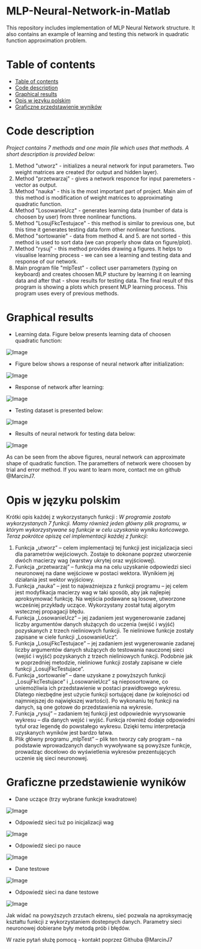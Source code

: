 # MLP-Neural-Network-in-Matlab
This repository includes implementation of MLP Neural Network structure. It also contains an example of learning and testing this network in quadratic function approximation problem.

Table of contents
=================

<!--ts-->
   * [Table of contents](#table-of-contents)
   * [Code description](#code-description)
   * [Graphical results](#graphical-results)
   * [Opis w języku polskim](#opis-w-języku-polskim)
   * [Graficzne przedstawienie wyników](#graficzne-przedstawienie-wyników)
<!--te-->

Code description
================

*Project contains 7 methods and one main file which uses that methods. A short description is provided below:*

1. Method "utworz" - initializes a neural network for input parameters. Two weight matrices are created (for output and hidden layer).
2. Method "przetwarzaj" - gives a network responce for input paremeters - vector as output.
3. Method "nauka" - this is the most important part of project. Main aim of this method is modification of weight matrices to approximating quadratic function.
4. Method "LosowanieUcz" - generates learning data (number of data is choosen by user) from three nonlinear functions.
5. Method "LosujFkcTestujace" - this method is similar to previous one, but this time it generates testing data form other nonlinear functions.
6. Method "sortowanie" - data from method 4. and 5. are not sorted - this method is used to sort data (we can properly show data on figure/plot).
7. Method "rysuj" - this method provides drawing a figures. It helps to visualise learning process - we can see a learning and testing data and response of our network.
8. Main program file "mlpTest" - collect user parrameters (typing on keyboard) and creates choosen MLP stucture by learning it on learning data and after that - show results for testing data. The final result of this program is showing a plots which present MLP learning process. This program uses every of previous methods.

Graphical results
=================

* Learning data. Figure below presents learning data of choosen quadratic function:

![Image](Images/learningData.png)


* Figure below shows a response of neural network after initialization:

![Image](Images/afterInit.png)


* Response of network after learning:

![Image](Images/learningDataAfterLearn.png)


* Testing dataset is presented below:

![Image](Images/testData.png)


* Results of neural network for testing data below:

![Image](Images/testResult.png)


As can be seen from the above figures, neural network can approximate shape of quadratic function. The parametters of network were choosen by trial and error method.
If you want to learn more, contact me on github @MarcinJ7.


Opis w języku polskim
=====================

Krótki opis każdej z wykorzystanych funkcji : 
*W programie zostało wykorzystanych 7  funkcji. Mamy również jeden główny plik programu, w którym wykorzystywane są funkcje w celu uzyskania wyniku końcowego. Teraz pokrótce opiszę cel implementacji każdej z funkcji:*

1. Funkcja „utworz” – celem implementacji tej funkcji jest inicjalizacja sieci dla parametrów wejściowych. Zostaje to dokonane poprzez utworzenie dwóch macierzy wag (warstwy ukrytej oraz wyjściowej).  
2. Funkcja „przetwarzaj” – funkcja ma na celu uzyskanie odpowiedzi sieci neuronowej na dane wejściowe w postaci wektora. Wynikiem jej działania jest wektor wyjściowy. 
3. Funkcja „nauka” – jest to najważniejsza z funkcji programu – jej celem jest modyfikacja macierzy wag w taki sposób, aby jak najlepiej aproksymować funkcję. Na wejścia podawane są losowe, utworzone wcześniej przykłady uczące. Wykorzystany został tutaj algorytm wstecznej  propagacji błędu.  
4. Funkcja „LosowanieUcz” – jej zadaniem jest wygenerowanie zadanej liczby argumentów danych służących do uczenia (wejść  i wyjść) pozyskanych z trzech nieliniowych funkcji. Te nieliniowe funkcje zostały zapisane w ciele funkcji „LosowanieUcz”.  
5. Funkcja „LosujFkcTestujace” – jej zadaniem jest wygenerowanie zadanej liczby argumentów danych służących do testowania nauczonej sieci (wejść i wyjść) pozyskanych z trzech nieliniowych funkcji. Podobnie jak w poprzedniej metodzie, nieliniowe funkcji zostały zapisane w ciele funkcji „LosujFkcTestujace”. 
6. Funkcja „sortowanie” – dane uzyskane z powyższych funkcji „LosujFkcTestujace” i „LosowanieUcz”  są nieposortowane, co uniemożliwia ich przedstawienie w postaci prawidłowego wykresu. Dlatego niezbędne jest użycie funkcji sortującej dane (w kolejności od najmniejszej do największej wartości). Po wykonaniu tej funkcji na danych, są one gotowe do przedstawienia na wykresie.  
7. Funkcja „rysuj” – zadaniem tej funkcji jest odpowiednie wyrysowanie wykresu – dla danych wejść i wyjść. Funkcja również dodaje odpowiedni tytuł oraz legendę do powstałego wykresu. Dzięki temu interpretacja uzyskanych wyników jest bardzo łatwa. 
8. Plik główny programu „mlpTest” –  plik ten tworzy cały program – na podstawie wprowadzanych danych wywoływane są powyższe funkcje, prowadząc docelowo do wyświetlenia wykresów prezentujących uczenie się sieci neuronowej.  

Graficzne przedstawienie wyników
================================

* Dane uczące (trzy wybrane funkcje kwadratowe)

![Image](Images/learningData.png)


* Odpowiedź sieci tuż po inicjalizacji wag

![Image](Images/afterInit.png)


* Odpowiedź sieci po nauce 

![Image](Images/learningDataAfterLearn.png)


* Dane testowe

![Image](Images/testData.png)


* Odpowiedź sieci na dane testowe

![Image](Images/testResult.png)


Jak widać na powyższych zrzutach ekrenu, sieć pozwala na aproksymację kształtu funkcji z wykorzystaniem dostepnych danych. Parametry sieci neuronowej dobierane były metodą prób i błędów.

W razie pytań służę pomocą - kontakt poprzez Githuba @MarcinJ7
